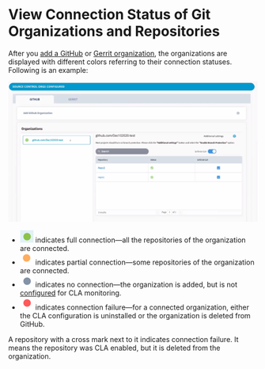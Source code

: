 # View Connection Status of Git Organizations and Repositories

After you [add a GitHub](./#add-github-organization) or [Gerrit organization](./#add-gerrit-organization), the organizations are displayed with different colors referring to their connection statuses. Following is an example:

![Git Organizations Connection Status](../../../.gitbook/assets/connection-status.png)

* ![](../../../.gitbook/assets/connected-green-color.png) indicates full connection—all the repositories of the organization are connected.
* ![](../../../.gitbook/assets/orange-partial-connection.png) indicates partial connection—some repositories of the organization are connected.
* ![](../../../.gitbook/assets/grey-no-connection.png) indicates no connection—the organization is added, but is not [configured](add-or-remove-git-repositories-for-cla-monitoring.md#configure-github-repositories) for CLA monitoring. 
* ![](../../../.gitbook/assets/red-connection-failure.png) indicates connection failure—for a connected organization, either the CLA configuration is uninstalled or the organization is deleted from GitHub.

A repository with a cross mark next to it indicates connection failure. It means the repository was CLA enabled, but it is deleted from the organization.

